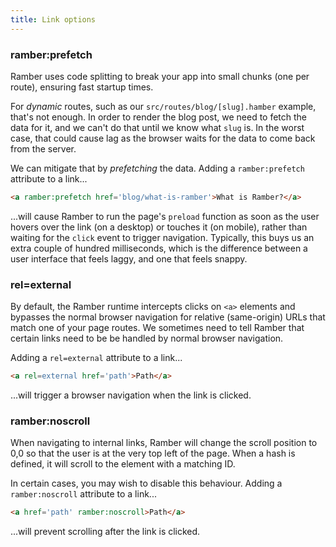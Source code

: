 ```yaml
---
title: Link options
---
```


### ramber:prefetch

Ramber uses code splitting to break your app into small chunks (one per route), ensuring fast startup times.

For *dynamic* routes, such as our `src/routes/blog/[slug].hamber` example, that's not enough. In order to render the blog post, we need to fetch the data for it, and we can't do that until we know what `slug` is. In the worst case, that could cause lag as the browser waits for the data to come back from the server.

We can mitigate that by *prefetching* the data. Adding a `ramber:prefetch` attribute to a link...

```html
<a ramber:prefetch href='blog/what-is-ramber'>What is Ramber?</a>
```

...will cause Ramber to run the page's `preload` function as soon as the user hovers over the link (on a desktop) or touches it (on mobile), rather than waiting for the `click` event to trigger navigation. Typically, this buys us an extra couple of hundred milliseconds, which is the difference between a user interface that feels laggy, and one that feels snappy.

<!-- TODO add a function to prefetch programmatically -->

### rel=external

By default, the Ramber runtime intercepts clicks on `<a>` elements and bypasses the normal browser navigation for relative (same-origin) URLs that match one of your page routes. We sometimes need to tell Ramber that certain links need to be be handled by normal browser navigation.

Adding a `rel=external` attribute to a link...

```html
<a rel=external href='path'>Path</a>
```

...will trigger a browser navigation when the link is clicked.

### ramber:noscroll

When navigating to internal links, Ramber will change the scroll position to 0,0 so that the user is at the very top left of the page. When a hash is defined, it will scroll to the element with a matching ID.

In certain cases, you may wish to disable this behaviour. Adding a `ramber:noscroll` attribute to a link...

```html
<a href='path' ramber:noscroll>Path</a>
```

...will prevent scrolling after the link is clicked.

